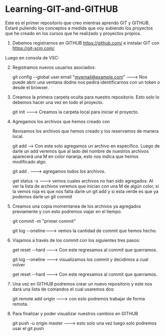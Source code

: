 # Learning-GIT-and-GITHUB
Este es el primer repositorio que creo mientras aprendo GIT y GITHUB. Estaré puliendo los conceptos a medida que voy subiendo los proyectos que he creado en los cursos que he realizado y proyectos propios.


1. Debemos registrarnos en GITHUB https://github.com/ e instalar GIT con  https://git-scm.com/

Luego en consola de VSC:

2. Registramos nuevos usuarios asociados:

    git config --global user.email "myemail@example.com" ---> Nos puede abrir una ventana dodne nos pedirá identificarnos con un token o desde el browser.

3.  Creamos la primera carpeta oculta para nuestro repositorio. Esto solo lo debemos hacer una vez en todo el proyecto.

    git init  ---> Creamos la carpeta local para iniciar el proyecto.

4. Agregamos los archivos que hemos creado con

    Revisamos los archivos que hemos creado y los reservamos de manera local.

    git add <nombreDelArchivo> -->  Con este solo agregamos un archivo en especifico. Luego de darle un add veremos que al lado del nombre de nuestros archivos aparecerá una M en color naranja, esto nos indica que hemos modificado algo.

    git add . ---> agregamos todos los archivos.

    get status -s ---> vemos cuales archivos no han sido agregados. Al ver la lista de archivos veremos que inician con una M de algún color, si la vemos roja es que nos falta darle un git add y si esta verde es que ya podemos darle un git commit

5. Creamos una copia momentanea de los archivos ya agregados previamente y con esto podremos viajar en el tiempo.

    git commit -m "primer commit"   

    git log --oneline---> vemos la cantidad de commit que hemos hecho.

6. Viajamos a través de los commit con los siguientes tres pasos:

    get reset --hard <idDelCommit> ---> Con este regresamos al commit que querramos. 

    git log --oneline ---> visualizamos los commit y decidimos a cual volver 

    get reset --hard <idDelCommit> ---> Con este regresamos al commit que querramos. 

7. Una vez en GITHUB podremos crear un nuevo repositorio y este nos dará una lista de comandos el cual usaremos dos:

    git remote add origin <urlArrojadaPorGITHUB> ---> con esto podremos trabajar de forma remota.

8. Para finalizar y poder visualizar nuestros cambios en GITHUB 

    git push -u origin master ---> esto solo una vez luego solo podremos usar el git push

